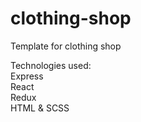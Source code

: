 # clothing-shop
Template for clothing shop

Technologies used:<br>
Express<br>
React <br>
Redux <br>
HTML & SCSS<br>
